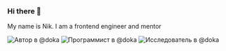 ### Hi there 👋

My name is Nik. I am a frontend engineer and mentor

<!--
**nlopin/nlopin** is a ✨ _special_ ✨ repository because its `README.md` (this file) appears on your GitHub profile.

Here are some ideas to get you started:

- 🔭 I’m currently working on ...
- 🌱 I’m currently learning ...
- 👯 I’m looking to collaborate on ...
- 🤔 I’m looking for help with ...
- 💬 Ask me about ...
- 📫 How to reach me: ...
- 😄 Pronouns: ...
- ⚡ Fun fact: ...
-->

![Автор в @doka](https://raw.githubusercontent.com/Y-Doka/badges/main/images/badges/author.svg)
![Программист в @doka](https://raw.githubusercontent.com/Y-Doka/badges/main/images/badges/programmer.svg)
![Исследователь в @doka](https://raw.githubusercontent.com/Y-Doka/badges/main/images/badges/explorer.svg)
